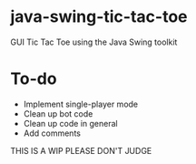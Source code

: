 # java-swing-tic-tac-toe
GUI Tic Tac Toe using the Java Swing toolkit

# To-do 
- Implement single-player mode
- Clean up bot code
- Clean up code in general
- Add comments

THIS IS A WIP PLEASE DON'T JUDGE
